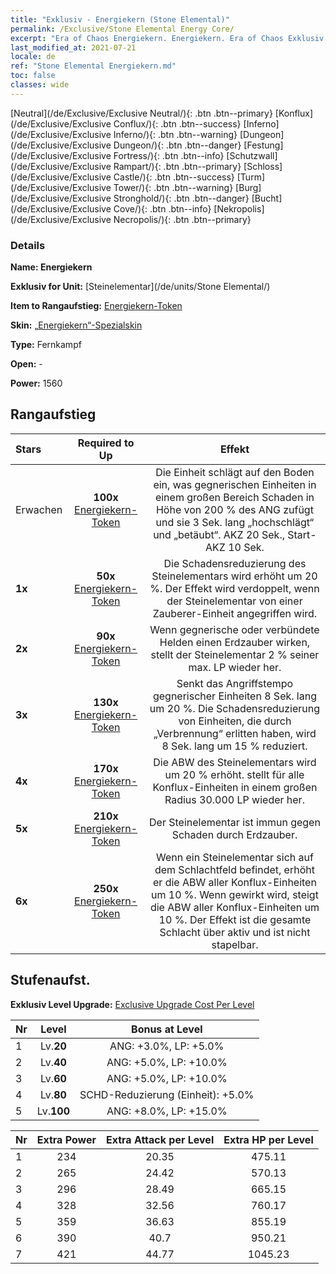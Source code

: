 ```yaml
---
title: "Exklusiv - Energiekern (Stone Elemental)"
permalink: /Exclusive/Stone Elemental Energy Core/
excerpt: "Era of Chaos Energiekern. Energiekern. Era of Chaos Exklusiv Energiekern. Steinelementar Exklusiv."
last_modified_at: 2021-07-21
locale: de
ref: "Stone Elemental Energiekern.md"
toc: false
classes: wide
---
```

 [Neutral](/de/Exclusive/Exclusive Neutral/){: .btn .btn--primary} [Konflux](/de/Exclusive/Exclusive Conflux/){: .btn .btn--success} [Inferno](/de/Exclusive/Exclusive Inferno/){: .btn .btn--warning} [Dungeon](/de/Exclusive/Exclusive Dungeon/){: .btn .btn--danger} [Festung](/de/Exclusive/Exclusive Fortress/){: .btn .btn--info} [Schutzwall](/de/Exclusive/Exclusive Rampart/){: .btn .btn--primary} [Schloss](/de/Exclusive/Exclusive Castle/){: .btn .btn--success} [Turm](/de/Exclusive/Exclusive Tower/){: .btn .btn--warning} [Burg](/de/Exclusive/Exclusive Stronghold/){: .btn .btn--danger} [Bucht](/de/Exclusive/Exclusive Cove/){: .btn .btn--info} [Nekropolis](/de/Exclusive/Exclusive Necropolis/){: .btn .btn--primary} 

### Details
 **Name: Energiekern** 

 **Exklusiv for Unit:** [Steinelementar](/de/units/Stone Elemental/) 

 **Item to Rangaufstieg:** [Energiekern-Token](/ItemsDE/con_999/)

 **Skin:** [„Energiekern“-Spezialskin](/ItemsDE/con_667/)

 **Type:** Fernkampf

 **Open:** -

 **Power:** 1560

## Rangaufstieg

  |     Stars    |  Required to Up | Effekt |
  |:-------------|:---------------:|:---------------:|
  |  Erwachen  | **100x** [Energiekern-Token](/ItemsDE/con_999/) | <Felsenschlag> Die Einheit schlägt auf den Boden ein, was gegnerischen Einheiten in einem großen Bereich Schaden in Höhe von 200 % des ANG zufügt und sie 3 Sek. lang „hochschlägt“ und „betäubt“. AKZ 20 Sek., Start-AKZ 10 Sek. |
  | **1x** <i class="fas fa-star"/> | **50x** [Energiekern-Token](/ItemsDE/con_999/) | Die Schadensreduzierung des Steinelementars wird erhöht um 20 %. Der Effekt wird verdoppelt, wenn der Steinelementar von einer Zauberer-Einheit angegriffen wird. |
  | **2x** <i class="fas fa-star"/> | **90x** [Energiekern-Token](/ItemsDE/con_999/) | <Lehm> Wenn gegnerische oder verbündete Helden einen Erdzauber wirken, stellt der Steinelementar 2 % seiner max. LP wieder her. |
  | **3x** <i class="fas fa-star"/> | **130x** [Energiekern-Token](/ItemsDE/con_999/) | <Felsenschlag> Senkt das Angriffstempo gegnerischer Einheiten 8 Sek. lang um 20 %. Die Schadensreduzierung von Einheiten, die durch <Flammentrio> „Verbrennung“ erlitten haben, wird 8 Sek. lang um 15 % reduziert. |
  | **4x** <i class="fas fa-star"/> | **170x** [Energiekern-Token](/ItemsDE/con_999/) | Die ABW des Steinelementars wird um 20 % erhöht. <Lehm> stellt für alle Konflux-Einheiten in einem großen Radius 30.000 LP wieder her. |
  | **5x** <i class="fas fa-star"/> | **210x** [Energiekern-Token](/ItemsDE/con_999/) | Der Steinelementar ist immun gegen Schaden durch Erdzauber. |
  | **6x** <i class="fas fa-star"/> | **250x** [Energiekern-Token](/ItemsDE/con_999/) | <Elementar-Resonanz> Wenn ein Steinelementar sich auf dem Schlachtfeld befindet, erhöht er die ABW aller Konflux-Einheiten um 10 %. Wenn <Felsenschlag> gewirkt wird, steigt die ABW aller Konflux-Einheiten um 10 %. Der Effekt ist die gesamte Schlacht über aktiv und ist nicht stapelbar. |


## Stufenaufst.
 **Exklusiv Level Upgrade:** [Exclusive Upgrade Cost Per Level](/Exclusive/ExclusiveUpgradeCostPerLevel/)

  |  Nr  |   Level  | Bonus at Level |
  |:-----|:--------:|:--------------:|
  | 1 | Lv.**20** | ANG: +3.0%, LP: +5.0% |
  | 2 | Lv.**40** | ANG: +5.0%, LP: +10.0% |
  | 3 | Lv.**60** | ANG: +5.0%, LP: +10.0% |
  | 4 | Lv.**80** | SCHD-Reduzierung (Einheit): +5.0% |
  | 5 | Lv.**100** | ANG: +8.0%, LP: +15.0% |


  |  Nr  |  Extra Power | Extra Attack per Level | Extra HP per Level |
  |:-----|:--------:|:--------:|:--------:|
  | 1 | 234 | 20.35 | 475.11 |
  | 2 | 265 | 24.42 | 570.13 |
  | 3 | 296 | 28.49 | 665.15 |
  | 4 | 328 | 32.56 | 760.17 |
  | 5 | 359 | 36.63 | 855.19 |
  | 6 | 390 | 40.7 | 950.21 |
  | 7 | 421 | 44.77 | 1045.23 |


